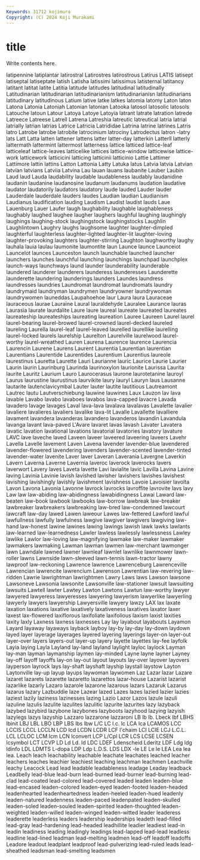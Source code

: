 ```yaml
---
Keywords: 31712 kojimura
Copyright: (C) 2024 Koji Murakami
---
```


# title

Write contents here.



latipennine
latiplantar latirostral Latirostres latirostrous Latirus LATIS latisept latiseptal latiseptate latish
Latisha latissimi latissimus latisternal latitancy latitant latitat latite Latitia latitude
latitudes latitudinal latitudinally Latitudinarian latitudinarian latitudinarianism latitudinarianisn latitudinarians latitudinary latitudinous
Latium lative latke latkes latomia latomy Laton laton Latona Latonia
Latoniah Latonian latonian Latooka latosol latosolic latosols Latouche latoun Latour
Latoya Latoye Latoyia latrant latrate latration latrede Latreece Latreese Latrell
Latrena Latreshia latreutic latreutical latria latrial latrially latrian latrias Latrice
Latricia Latrididae Latrina latrine latrines Latris latro Latrobe latrobe latrobite
latrocinium latrociny Latrodectus latron -latry lats Latt Latta latten lattener
lattens latter latter-day latterkin Latterll latterly lattermath lattermint lattermost latterness
lattice latticed lattice-leaf latticeleaf lattice-leaves latticelike lattices lattice-window latticewise lattice-work
latticework latticicini latticing latticinii latticinio Lattie Lattimer Lattimore lattin lattins
Latton Lattonia Latty Latuka latus Latvia latvia Latvian latvian latvians
Latviia Latvina Lau lauan lauans laubanite Lauber Laubin Laud laud
Lauda laudability laudable laudableness laudably laudanidine laudanin laudanine laudanosine laudanum
laudanums laudation laudative laudator laudatorily laudators laudatory laude lauded Lauder
lauder Lauderdale lauderdale lauders laudes Laudian laudian Laudianism Laudianus laudification
lauding Laudism Laudist laudist lauds Laue Lauenburg Lauer Laufer laugh
laughability laughable laughableness laughably laughed laughee laugher laughers laughful laughing
laughingly laughings laughing-stock laughingstock laughingstocks Laughlin Laughlintown Laughry laughs laughsome
laughter laughter-dimpled laughterful laughterless laughter-lighted laughter-lit laughter-loving laughter-provoking laughters laughter-stirring
Laughton laughworthy laughy lauhala lauia laulau laumonite laumontite laun Launce
launce Launceiot Launcelot launces Launceston launch launchable launched launcher launchers
launches launchful launching launchings launchpad launchplex launch-ways launchways laund launder
launderability launderable laundered launderer launderers launderess launderesses Launderette launderette laundering
launderings launders Laundes laundress laundresses laundries Laundromat laundromat laundromats laundry
laundrymaid laundryman laundrymen laundryowner laundrywoman laundrywomen launeddas Laupahoehoe laur Laura
laura Lauraceae lauraceous laurae Lauraine Laural lauraldehyde Lauralee Laurance lauras
Laurasia laurate laurdalite Laure laure laureal laureate laureated laureates laureateship
laureateships laureating laureation Lauree Laureen Laurel laurel laurel-bearing laurel-browed laurel-crowned
laurel-decked laureled laureling Laurella laurel-leaf laurel-leaved laurelled laurellike laurelling laurel-locked
laurels laurelship Laurelton Laurelville laurelwood laurel-worthy laurel-wreathed Lauren Laurena Laurence
laurence Laurencia Laurencin Laurene Laurens Laurent Laurentia Laurentian laurentian Laurentians
Laurentide Laurentides Laurentium Laurentius laureole laurestinus Lauretta Laurette Lauri Laurianne
lauric Laurice Laurie Laurier Laurin laurin Laurinburg Laurinda laurinoxylon laurionite
Laurissa Laurita laurite Lauritz Laurium Lauro Laurocerasus laurone laurotetanine lauroyl
Laurus laurustine laurustinus laurvikite laury lauryl Lauryn laus Lausanne lautarite
lautenclavicymbal Lauter lauter lautite lautitious Lautreamont Lautrec lautu Lautverschiebung lauwine
lauwines Laux Lauzon lav lava lavable Lavabo lavabo lavaboes lavabos
lava-capped lavacre Lavada lavadero lavage lavages Laval lava-lava lavalava lavalavas
Lavalette lavalier lavaliere lavalieres lavaliers lavalike lava-lit Lavalle Lavallette lavalliere
lavament lavandera lavanderas lavandero lavanderos lavandin Lavandula lavanga lavant lava-paved
L'Avare lavaret lavas lavash Lavater Lavatera lavatic lavation lavational lavations
lavatorial lavatories lavatory lavature LAVC lave laveche laved Laveen laveer
laveered laveering laveers Lavehr Lavella Lavelle lavement Laven Lavena lavender
lavender-blue lavendered lavender-flowered lavendering lavenders lavender-scented lavender-tinted lavender-water lavenite Laver
laver Laveran Laverania Lavergne Laverkin Lavern Laverna Laverne Lavernia laveroc
laverock laverocks lavers laverwort Lavery laves Laveta lavette Lavi lavialite
lavic Lavilla Lavina Lavine laving Lavinia Lavinie lavish lavished lavisher
lavishers lavishes lavishest lavishing lavishingly lavishly lavishment lavishness Lavoie Lavoisier
lavolta Lavon Lavona Lavonia Lavonne lavrock lavrocks lavroffite lavrovite lavs
lavy Law law law-abiding law-abidingness lawabidingness Lawai Laward law-beaten law-book
lawbook lawbooks law-borrow lawbreak law-breaker lawbreaker lawbreakers lawbreaking law-bred law-condemned
lawcourt lawcraft law-day lawed Lawen laweour Lawes law-fettered Lawford lawful
lawfullness lawfully lawfulness lawgive lawgiver lawgivers lawgiving law-hand law-honest lawine
lawines lawing lawings lawish lawk lawks lawlants law-learned law-learnedness Lawler
lawless lawlessly lawlessness Lawley lawlike Lawlor law-loving law-magnifying lawmake law-maker
lawmaker lawmakers lawmaking Lawman lawman lawmen law-merchant lawmonger lawn Lawndale
lawned lawner lawnleaf lawnlet lawnlike lawnmower lawn-roller lawns Lawnside lawn-sleeved
lawn-tennis lawn-tractor lawny lawproof law-reckoning Lawrence lawrence Lawrenceburg Lawrenceville Lawrencian
lawrencite lawrencium Lawrenson Lawrentian law-revering law-ridden Lawrie lawrightman lawrightmen Lawry
Laws laws Lawson lawsone Lawsoneve Lawsonia lawsonite Lawsonville law-stationer lawsuit
lawsuiting lawsuits Lawtell lawter Lawtey Lawton Lawtons Lawtun law-worthy lawyer
lawyered lawyeress lawyeresses lawyering lawyerism lawyerlike lawyerling lawyerly lawyers lawyership
Lawyersville lawyery lawzy LAX lax laxate laxation laxations laxative laxatively
laxativeness laxatives laxator laxer laxest lax-flowered laxiflorous laxifoliate laxifolious laxism
laxist laxities laxity laxly Laxness laxness laxnesses Lay lay layabout
layabouts Layamon Layard layaway layaways layback layboy lay-by lay-day lay-down
laydown layed layer layerage layerages layered layering layerings layer-on layer-out
layer-over layers layers-out layer-up layery layette layettes lay-fee layfolk Layia
laying Layla Layland lay-land layland laylight layloc laylock Layman lay-man
layman laymanship laymen lay-minded Layne layne layner Layney lay-off layoff
layoffs lay-on lay-out layout layouts lay-over layover layovers layperson layrock
lays lay-shaft layshaft layship laystall laystow Layton Laytonville lay-up layup
layups laywoman laywomen Laz Lazar lazar Lazare lazaret lazarets lazarette
lazaretto lazarettos lazar-house Lazarist lazarist lazarlike lazarly Lazaro lazarole lazarone
lazarous lazars Lazaruk Lazarus lazarus lazary Lazbuddie laze Lazear lazed
Lazes lazes lazied lazier lazies laziest lazily laziness lazinesses lazing
Lazio Lazor Lazos lazule lazuli lazuline lazulis lazulite lazulites lazulitic
lazurite lazurites lazy lazyback lazybed lazybird lazybone lazybones lazyboots lazyhood
lazying lazyish lazylegs lazys lazyship Lazzaro lazzarone lazzaroni LB lb
lb. Lbeck lbf LBHS lbinit LBJ LBL LBO LBP LBS
lbs lbw L/C LC l.c. lc LCA lca LCAMOS LCC
LCCIS LCCL LCCLN LCD lcd LCDN LCDR LCF l'chaim LCI
LCIE LCJ L.C.L. LCL LCLOC LCM lcm LCN lconvert LCP
L/Cpl LCR LCS LCSE LCSEN lcsymbol LCT LCVP LD Ld
Ld. ld LDC LDEF Ldenscheid Lderitz LDF Ldg ldg ldinfo
LDL LDMTS L-dopa LDP Ldp L.D.S. LDS LDX -le LE
Le le LEA Lea lea lea. Leach leach leachability leachable
leachate leachates leached leacher leachers leaches leachier leachiest leaching leachman
leachmen Leachville leachy Leacock Lead lead leadable leadableness leadage Leaday
leadback Leadbelly lead-blue lead-burn lead-burned lead-burner lead-burning lead-clad lead-coated lead-colored
lead-covered leaded leaden leaden-blue lead-encased leaden-colored leaden-eyed leaden-footed leaden-headed leadenhearted
leadenheartedness leaden-heeled leaden-hued leadenly leaden-natured leadenness leaden-paced leadenpated leaden-skulled leaden-soled
leaden-souled leaden-spirited leaden-thoughted leaden-weighted leaden-willed leaden-winged leaden-witted leader leaderess leaderette
leaderless leaders leadership leaderships leadeth lead-filled lead-gray lead-hardening lead-headed leadhillite
leadier leadiest lead-in leadin leadiness leading leadingly leadings lead-lapped lead-lead
leadless leadline lead-lined leadman lead-melting leadmen lead-off leadoff leadoffs Leadore
leadout leadplant leadproof lead-pulverizing lead-ruled leads lead-sheathed leadsman lead-smelting leadsmen
